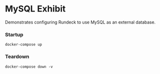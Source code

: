 MySQL Exhibit
=============

Demonstrates configuring Rundeck to use MySQL as an external database.


### Startup
```
docker-compose up
```

### Teardown
```
docker-compose down -v
```